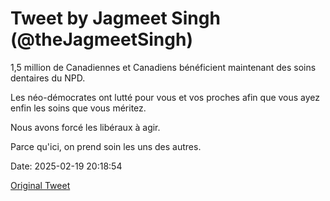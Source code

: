 # Tweet by Jagmeet Singh (@theJagmeetSingh)

1,5 million de Canadiennes et Canadiens bénéficient maintenant des soins dentaires du NPD.

Les néo-démocrates ont lutté pour vous et vos proches afin que vous ayez enfin les soins que vous méritez.

Nous avons forcé les libéraux à agir.

Parce qu'ici, on prend soin les uns des autres.

Date: 2025-02-19 20:18:54

[Original Tweet](https://x.com/theJagmeetSingh/status/1892307895640870994)

